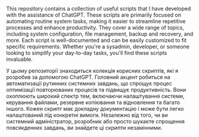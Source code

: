
This repository contains a collection of useful scripts that I have developed with the assistance of ChatGPT. 
These scripts are primarily focused on automating routine system tasks, 
making it easier to streamline repetitive processes and enhance productivity. 
They cover a wide range of topics, including system configuration, file management, 
backup and recovery, and more. Each script is well-documented and can be easily customized to fit specific requirements. 
Whether you're a sysadmin, developer, or someone looking to simplify your day-to-day tasks, you'll find these scripts invaluable.

У цьому репозиторії знаходиться колекція корисних скриптів, які я розробив за допомогою ChatGPT. 
Головний акцент робиться на автоматизації рутинних системних завдань, 
що спрощує процес оптимізації повторюваних процесів та підвищує продуктивність. 
Вони охоплюють широкий спектр тем, включаючи налаштування системи, керування файлами, 
резервне копіювання та відновлення та багато іншого. 
Кожен скрипт має докладну документацію і може бути легко налаштований під конкретні вимоги. 
Незалежно від того, чи ви системний адміністратор, розробник або просто шукаєте спрощення повсякденних завдань, 
ви знайдете ці скрипти незамінними.
